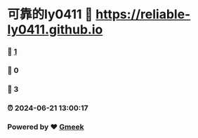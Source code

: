 # 可靠的ly0411 :link: https://reliable-ly0411.github.io 
### :page_facing_up: [1](https://reliable-ly0411.github.io/tag.html) 
### :speech_balloon: 0 
### :hibiscus: 3 
### :alarm_clock: 2024-06-21 13:00:17 
### Powered by :heart: [Gmeek](https://github.com/Meekdai/Gmeek)
